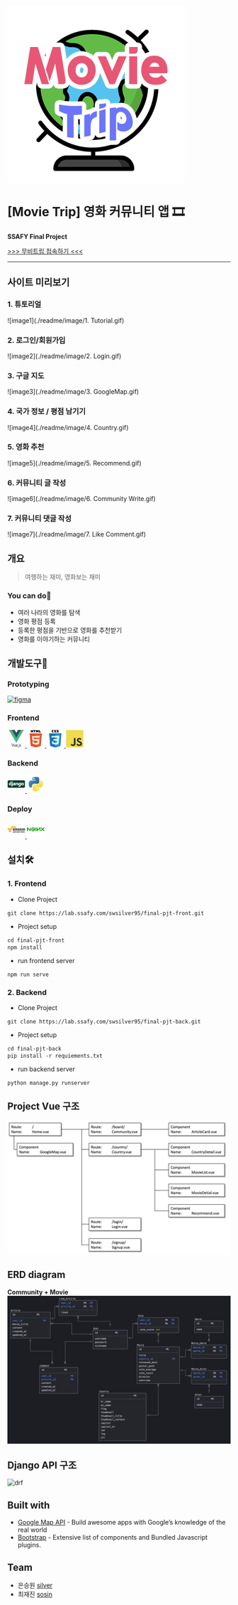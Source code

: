 ![logo](./readme/image/logo.png)
# [Movie Trip] 영화 커뮤니티 앱 🎞
**SSAFY Final Project**

[>>> 무비트립 접속하기 <<<](https://movietrip.click)

------



## 사이트 미리보기

### 1. 튜토리얼

![image1](./readme/image/1. Tutorial.gif)



### 2. 로그인/회원가입

![image2](./readme/image/2. Login.gif)



### 3. 구글 지도

![image3](./readme/image/3. GoogleMap.gif)



### 4. 국가 정보 / 평점 남기기

![image4](./readme/image/4. Country.gif)



### 5. 영화 추천

![image5](./readme/image/5. Recommend.gif)



### 6. 커뮤니티 글 작성

![image6](./readme/image/6. Community Write.gif)



### 7. 커뮤니티 댓글 작성

![image7](./readme/image/7. Like Comment.gif)




## 개요

> 여행하는 재미, 영화보는 재미

### You can do📜
  - 여러 나라의 영화를 탐색
  - 영화 평점 등록
  - 등록한 평점을 기반으로 영화를 추천받기
  - 영화를 이야기하는 커뮤니티



## 개발도구🔨

<h3 align="left">Prototyping</h3>
<p align="left"> 
<a href="https://www.figma.com/" target="_blank" rel="noreferrer"> <img src="https://www.vectorlogo.zone/logos/figma/figma-icon.svg" alt="figma" width="40" height="40"/> </a>
</p>

<h3 align="left">Frontend</h3>
<p align="left">
<a href="https://vuejs.org/" target="_blank" rel="noreferrer"> <img src="https://raw.githubusercontent.com/devicons/devicon/master/icons/vuejs/vuejs-original-wordmark.svg" alt="vuejs" width="40" height="40"/> </a>
<a href="https://www.w3.org/html/" target="_blank" rel="noreferrer"> <img src="https://raw.githubusercontent.com/devicons/devicon/master/icons/html5/html5-original-wordmark.svg" alt="html5" width="40" height="40"/> </a>
<a href="https://www.w3schools.com/css/" target="_blank" rel="noreferrer"> <img src="https://raw.githubusercontent.com/devicons/devicon/master/icons/css3/css3-original-wordmark.svg" alt="css3" width="40" height="40"/> </a>
<a href="https://developer.mozilla.org/en-US/docs/Web/JavaScript" target="_blank" rel="noreferrer"> <img src="https://raw.githubusercontent.com/devicons/devicon/master/icons/javascript/javascript-original.svg" alt="javascript" width="40" height="40"/> </a>
</p>

<h3 align="left">Backend</h3>
<p align="left">
<a href="https://www.djangoproject.com/" target="_blank" rel="noreferrer"> <img src="https://raw.githubusercontent.com/devicons/devicon/master/icons/django/django-original.svg" alt="django" width="40" height="40"/> </a>
<a href="https://www.python.org" target="_blank" rel="noreferrer"> <img src="https://raw.githubusercontent.com/devicons/devicon/master/icons/python/python-original.svg" alt="python" width="40" height="40"/> </a>  
</p>

<h3 align="left">Deploy</h3>
<p align="left"> 
<a href="https://aws.amazon.com" target="_blank" rel="noreferrer"> <img src="https://raw.githubusercontent.com/devicons/devicon/master/icons/amazonwebservices/amazonwebservices-original-wordmark.svg" alt="aws" width="40" height="40"/> </a> 
<a href="https://www.nginx.com" target="_blank" rel="noreferrer"> <img src="https://raw.githubusercontent.com/devicons/devicon/master/icons/nginx/nginx-original.svg" alt="nginx" width="40" height="40"/> </a>
</p>


<!-- for GitLab -->

## 설치🛠
### 1. Frontend

- Clone Project
```
git clone https://lab.ssafy.com/swsilver95/final-pjt-front.git
```

- Project setup
```
cd final-pjt-front
npm install
```

- run frontend server
```
npm run serve
```



### 2. Backend

- Clone Project
```
git clone https://lab.ssafy.com/swsilver95/final-pjt-back.git
```

- Project setup
```
cd final-pjt-back
pip install -r requiements.txt
```

- run backend server
```
python manage.py runserver
```



## Project Vue 구조

![vue](./readme/image/vue.png)



## ERD diagram

**Community + Movie**
![erd](./readme/image/erd.png)



## Django API 구조

![drf](./readme/image/swagger.png)

<!-- end gitlab -->



## Built with

- [Google Map API](https://developers.google.com/maps) - Build awesome apps with Google’s knowledge of the real world
- [Bootstrap](https://getbootstrap.com/) - Extensive list of components and Bundled Javascript plugins.



## Team

- 은승원 [silver](https://github.com/swsilver95)
- 최재진 [sosin](https://github.com/svstar94)
